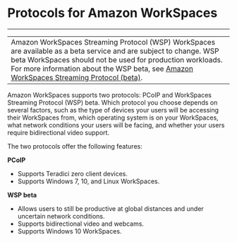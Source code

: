 # Protocols for Amazon WorkSpaces<a name="amazon-workspaces-protocols"></a>


****  

|  | 
| --- |
| Amazon WorkSpaces Streaming Protocol \(WSP\) WorkSpaces are available as a beta service and are subject to change\. WSP beta WorkSpaces should not be used for production workloads\. For more information about the WSP beta, see [Amazon WorkSpaces Streaming Protocol \(beta\)](http://aws.amazon.com/workspaces/wsp/)\. | 

Amazon WorkSpaces supports two protocols: PCoIP and WorkSpaces Streaming Protocol \(WSP\) beta\. Which protocol you choose depends on several factors, such as the type of devices your users will be accessing their WorkSpaces from, which operating system is on your WorkSpaces, what network conditions your users will be facing, and whether your users require bidirectional video support\.

The two protocols offer the following features:

**PCoIP**
+ Supports Teradici zero client devices\.
+ Supports Windows 7, 10, and Linux WorkSpaces\.

**WSP beta**
+ Allows users to still be productive at global distances and under uncertain network conditions\.
+ Supports bidirectional video and webcams\.
+ Supports Windows 10 WorkSpaces\.